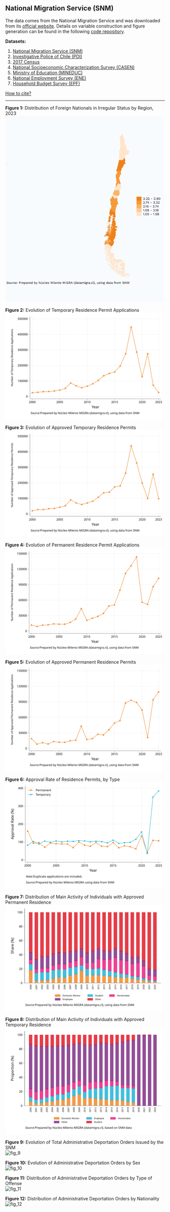 ## National Migration Service (SNM)  

The data comes from the National Migration Service and was downloaded from its [official website](https://serviciomigraciones.cl/estudios-migratorios/datos-abiertos/). Details on variable construction and figure generation can be found in the following [code repository](https://github.com/NucleoMIGRA/Plataforma_privado/tree/main/bases/SNM).  

**Datasets:**
1. [National Migration Service (SNM)](./SNM.md)
2. [Investigative Police of Chile (PDI)](../eng_md/PDI.md)
3. [2017 Census](../eng_md/CENSO.md)
4. [National Socioeconomic Characterization Survey (CASEN)](../eng_md/CASEN.md)
5. [Ministry of Education (MINEDUC)](../eng_md/MINEDUC.md)
6. [National Employment Survey (ENE)](../eng_md/ENE.md)
7. [Household Budget Survey (EPF)](../eng_md/EPF.md)

[How to cite?](../eng_md/citation.md)

---

**Figure 1:** Distribution of Foreign Nationals in Irregular Status by Region, 2023  
![fig_1](https://github.com/NucleoMIGRA/migra/blob/main/eng/SNM/figures_expulsions_png/latinoamerica.png?raw=true)

**Figure 2:** Evolution of Temporary Residence Permit Applications  
![fig_2](https://raw.githubusercontent.com/NucleoMIGRA/migra/e3d777133dcaf35b3de393c28d8d9d81720f6bff/eng/SNM/figures_svg/figure_1.svg)

**Figure 3:** Evolution of Approved Temporary Residence Permits  
![fig_3](https://raw.githubusercontent.com/NucleoMIGRA/migra/e3d777133dcaf35b3de393c28d8d9d81720f6bff/eng/SNM/figures_svg/figure_2.svg)

**Figure 4:** Evolution of Permanent Residence Permit Applications  
![fig_4](https://raw.githubusercontent.com/NucleoMIGRA/migra/e3d777133dcaf35b3de393c28d8d9d81720f6bff/eng/SNM/figures_svg/figure_3.svg)

**Figure 5:** Evolution of Approved Permanent Residence Permits  
![fig_5](https://raw.githubusercontent.com/NucleoMIGRA/migra/e3d777133dcaf35b3de393c28d8d9d81720f6bff/eng/SNM/figures_svg/figure_4.svg)

**Figure 6:** Approval Rate of Residence Permits, by Type  
![fig_6](https://raw.githubusercontent.com/NucleoMIGRA/migra/e3d777133dcaf35b3de393c28d8d9d81720f6bff/eng/SNM/figures_svg/figure_5.svg)

**Figure 7:** Distribution of Main Activity of Individuals with Approved Permanent Residence  
![fig_7](https://raw.githubusercontent.com/NucleoMIGRA/migra/e3d777133dcaf35b3de393c28d8d9d81720f6bff/eng/SNM/figures_svg/figure_7.svg)

**Figure 8:** Distribution of Main Activity of Individuals with Approved Temporary Residence  
![fig_8](https://raw.githubusercontent.com/NucleoMIGRA/migra/e3d777133dcaf35b3de393c28d8d9d81720f6bff/eng/SNM/figures_svg/figure_8.svg)

**Figure 9:** Evolution of Total Administrative Deportation Orders Issued by the SNM  
![fig_9](https://github.com/NucleoMIGRA/migra/blob/main/eng/bases/SNM/figuras_expulsiones_svg/figura_1.svg?raw=true)

**Figure 10:** Evolution of Administrative Deportation Orders by Sex  
![fig_10](https://github.com/NucleoMIGRA/migra/blob/main/eng/bases/SNM/figuras_expulsiones_svg/figura_2.svg?raw=true)

**Figure 11:** Distribution of Administrative Deportation Orders by Type of Offense  
![fig_11](https://github.com/NucleoMIGRA/migra/blob/main/eng/bases/SNM/figuras_expulsiones_svg/figura_3.svg?raw=true)

**Figure 12:** Distribution of Administrative Deportation Orders by Nationality  
![fig_12](https://github.com/NucleoMIGRA/migra/blob/main/eng/bases/SNM/figuras_expulsiones_svg/figura_4.svg?raw=true)

